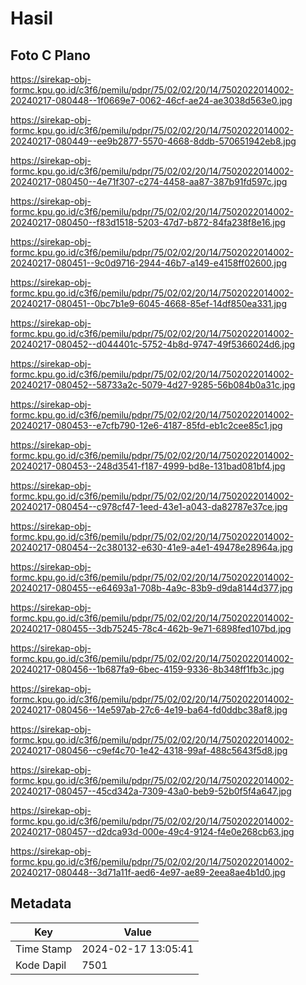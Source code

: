# Hasil

## Foto C Plano

https://sirekap-obj-formc.kpu.go.id/c3f6/pemilu/pdpr/75/02/02/20/14/7502022014002-20240217-080448--1f0669e7-0062-46cf-ae24-ae3038d563e0.jpg

https://sirekap-obj-formc.kpu.go.id/c3f6/pemilu/pdpr/75/02/02/20/14/7502022014002-20240217-080449--ee9b2877-5570-4668-8ddb-570651942eb8.jpg

https://sirekap-obj-formc.kpu.go.id/c3f6/pemilu/pdpr/75/02/02/20/14/7502022014002-20240217-080450--4e71f307-c274-4458-aa87-387b91fd597c.jpg

https://sirekap-obj-formc.kpu.go.id/c3f6/pemilu/pdpr/75/02/02/20/14/7502022014002-20240217-080450--f83d1518-5203-47d7-b872-84fa238f8e16.jpg

https://sirekap-obj-formc.kpu.go.id/c3f6/pemilu/pdpr/75/02/02/20/14/7502022014002-20240217-080451--9c0d9716-2944-46b7-a149-e4158ff02600.jpg

https://sirekap-obj-formc.kpu.go.id/c3f6/pemilu/pdpr/75/02/02/20/14/7502022014002-20240217-080451--0bc7b1e9-6045-4668-85ef-14df850ea331.jpg

https://sirekap-obj-formc.kpu.go.id/c3f6/pemilu/pdpr/75/02/02/20/14/7502022014002-20240217-080452--d044401c-5752-4b8d-9747-49f5366024d6.jpg

https://sirekap-obj-formc.kpu.go.id/c3f6/pemilu/pdpr/75/02/02/20/14/7502022014002-20240217-080452--58733a2c-5079-4d27-9285-56b084b0a31c.jpg

https://sirekap-obj-formc.kpu.go.id/c3f6/pemilu/pdpr/75/02/02/20/14/7502022014002-20240217-080453--e7cfb790-12e6-4187-85fd-eb1c2cee85c1.jpg

https://sirekap-obj-formc.kpu.go.id/c3f6/pemilu/pdpr/75/02/02/20/14/7502022014002-20240217-080453--248d3541-f187-4999-bd8e-131bad081bf4.jpg

https://sirekap-obj-formc.kpu.go.id/c3f6/pemilu/pdpr/75/02/02/20/14/7502022014002-20240217-080454--c978cf47-1eed-43e1-a043-da82787e37ce.jpg

https://sirekap-obj-formc.kpu.go.id/c3f6/pemilu/pdpr/75/02/02/20/14/7502022014002-20240217-080454--2c380132-e630-41e9-a4e1-49478e28964a.jpg

https://sirekap-obj-formc.kpu.go.id/c3f6/pemilu/pdpr/75/02/02/20/14/7502022014002-20240217-080455--e64693a1-708b-4a9c-83b9-d9da8144d377.jpg

https://sirekap-obj-formc.kpu.go.id/c3f6/pemilu/pdpr/75/02/02/20/14/7502022014002-20240217-080455--3db75245-78c4-462b-9e71-6898fed107bd.jpg

https://sirekap-obj-formc.kpu.go.id/c3f6/pemilu/pdpr/75/02/02/20/14/7502022014002-20240217-080456--1b687fa9-6bec-4159-9336-8b348ff1fb3c.jpg

https://sirekap-obj-formc.kpu.go.id/c3f6/pemilu/pdpr/75/02/02/20/14/7502022014002-20240217-080456--14e597ab-27c6-4e19-ba64-fd0ddbc38af8.jpg

https://sirekap-obj-formc.kpu.go.id/c3f6/pemilu/pdpr/75/02/02/20/14/7502022014002-20240217-080456--c9ef4c70-1e42-4318-99af-488c5643f5d8.jpg

https://sirekap-obj-formc.kpu.go.id/c3f6/pemilu/pdpr/75/02/02/20/14/7502022014002-20240217-080457--45cd342a-7309-43a0-beb9-52b0f5f4a647.jpg

https://sirekap-obj-formc.kpu.go.id/c3f6/pemilu/pdpr/75/02/02/20/14/7502022014002-20240217-080457--d2dca93d-000e-49c4-9124-f4e0e268cb63.jpg

https://sirekap-obj-formc.kpu.go.id/c3f6/pemilu/pdpr/75/02/02/20/14/7502022014002-20240217-080448--3d71a11f-aed6-4e97-ae89-2eea8ae4b1d0.jpg


## Metadata

| Key        | Value               |
| ---------- | ------------------- |
| Time Stamp | 2024-02-17 13:05:41 |
| Kode Dapil | 7501                |



